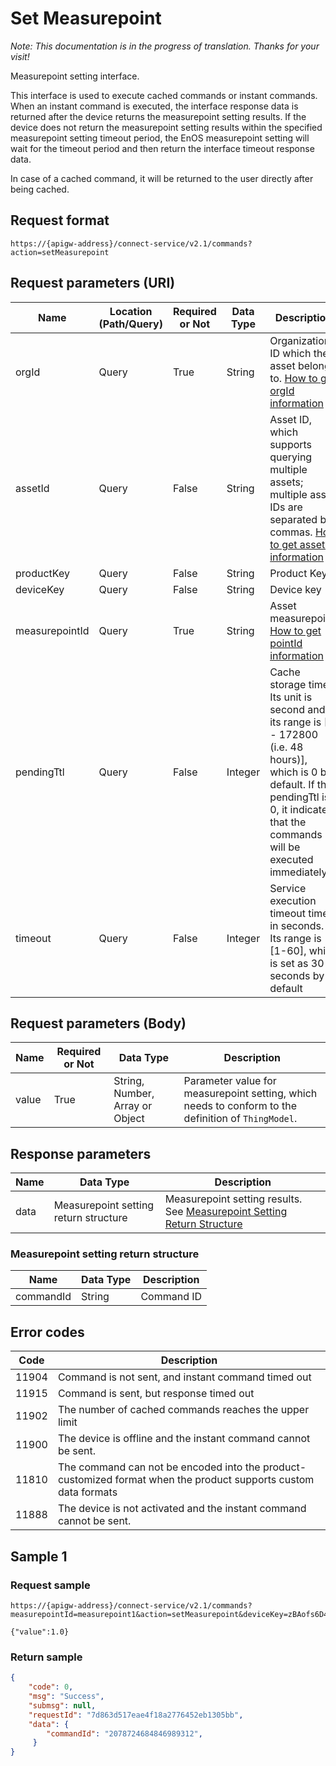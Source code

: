 # Set Measurepoint

*Note:  This documentation is in the progress of translation. Thanks for your visit!*

Measurepoint setting interface.

This interface is used to execute cached commands or instant commands. When an instant command is executed, the interface response data is returned after the device returns the measurepoint setting results. If the device does not return the measurepoint setting results within the specified measurepoint setting timeout period, the EnOS measurepoint setting will wait for the timeout period and then return the interface timeout response data.

In case of a cached command, it will be returned to the user directly after being cached.

## Request format

```
https://{apigw-address}/connect-service/v2.1/commands?action=setMeasurepoint
```

## Request parameters (URI)

| Name | Location (Path/Query) | Required or Not | Data Type | Description |
|---------------|------------------|----------|-----------|--------------|
| orgId         | Query            | True     | String    | Organization ID which the asset belongs to. [How to get orgId information](/docs/api/en/latest/api_faqs#how-to-get-orgid-information-orgid)                |
| assetId  | Query            | False   | String         | Asset ID, which supports querying multiple assets; multiple asset IDs are separated by commas. [How to get assetId information](/docs/api/en/latest/api_faqs.html#how-to-get-assetid-information-assetid) |
| productKey | Query          | False       | String       | Product Key      |
| deviceKey | Query           | False      | String       | Device key          |
| measurepointId      | Query| True | String    | Asset measurepoint. [How to get pointId information](/docs/api/en/latest/api_faqs.html#how-to-get-assetid-information-assetid) |
| pendingTtl     | Query| False| Integer    | Cache storage time. Its unit is second and its range is [0 - 172800 (i.e. 48 hours)], which is 0 by default. If the pendingTtl is 0, it indicates that the commands will be executed immediately.  |
| timeout        | Query| False         | Integer    | Service execution timeout time in seconds. Its range is [1-60], which is set as 30 seconds by default|

## Request parameters (Body)

| Name | Required or Not | Data Type | Description |
|-----------|---------------|-------------------|----------|
| value | True| String, Number, Array or Object | Parameter value for measurepoint setting, which needs to conform to the definition of `ThingModel`.  |




## Response parameters

| Name | Data Type | Description |
|-------------|-------------------|-----------------------------|
| data |  Measurepoint setting return structure      | Measurepoint setting results. See [Measurepoint Setting Return Structure](/docs/api/en/latest/connect/set_measurepoint.html#id4) |


### Measurepoint setting return structure

| Name | Data Type | Description |
|-------------|-------------------|-----------------------------|
| commandId  | String| Command ID|

## Error codes

| Code | Description    |
|-------|------------------------------------------------------------------|
| 11904 | Command is not sent, and instant command timed out                         |
| 11915 | Command is sent, but response timed out                  |
| 11902 | The number of cached commands reaches the upper limit                                   |
| 11900 | The device is offline and the instant command cannot be sent.                                     |
| 11810 | The command can not be encoded into the product-customized format when the product supports custom data formats |
| 11888 | The device is not activated and the instant command cannot be sent.                        |


## Sample 1

### Request sample

```
https://{apigw-address}/connect-service/v2.1/commands?measurepointId=measurepoint1&action=setMeasurepoint&deviceKey=zBAofs6D4s&pendingTtl=1000&productKey=6Bt59ySj&orgId=o15535059999891&timeout=30

{"value":1.0}
```

### Return sample

```json
{
    "code": 0,
    "msg": "Success",
    "submsg": null,
    "requestId": "7d863d517eae4f18a2776452eb1305bb",
    "data": {
        "commandId": "2078724684846989312",
     }
}
```

